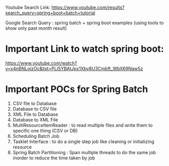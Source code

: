 Youtube Search Link:
https://www.youtube.com/results?search_query=spring+boot+batch+tutorial

Google Search  Query :
spring batch + spring boot examples  (using tools to show only past month result)

# Important Link to watch spring boot:
https://www.youtube.com/watch?v=x4nBNLoizOc&list=PLiSYBAtJpx1Xbv8U3Cmbft_WbX69Naw5z

# Important POCs for Spring Batch
1) CSV file to Database
2) Database to CSV file
3) XML File to Database
4) Database to XML File
5) MultiResourceItemReader : to read multiple files and write them to specific one thing (CSV or DB)
6) Scheduling Batch Job
7) Tasklet Interface : to do a single step job like cleaning or initializing resource
8) Spring Batch Partitioning :
   Span multiple threads to do the same job inorder to reduce the time taken by job 